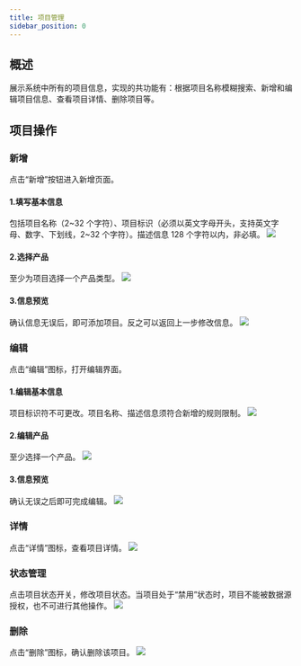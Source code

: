 ```yaml
---
title: 项目管理
sidebar_position: 0
---
```


## 概述

展示系统中所有的项目信息，实现的共功能有：根据项目名称模糊搜索、新增和编辑项目信息、查看项目详情、删除项目等。

## 项目操作

### 新增

点击“新增”按钮进入新增页面。

#### 1.填写基本信息

包括项目名称（2~32 个字符）、项目标识（必须以英文字母开头，支持英文字母、数字、下划线，2~32 个字符）。描述信息 128 个字符以内，非必填。
[![](https://uniplore-docs.oss-cn-chengdu.aliyuncs.com/datastudio/org-management/project-manage/basice.png)](https://uniplore-docs.oss-cn-chengdu.aliyuncs.com/datastudio/org-management/project-manage/basice.png)

#### 2.选择产品

至少为项目选择一个产品类型。
[![](https://uniplore-docs.oss-cn-chengdu.aliyuncs.com/datastudio/org-management/project-manage/product.png)](https://uniplore-docs.oss-cn-chengdu.aliyuncs.com/datastudio/org-management/project-manage/product.png)

#### 3.信息预览

确认信息无误后，即可添加项目。反之可以返回上一步修改信息。
[![](https://uniplore-docs.oss-cn-chengdu.aliyuncs.com/datastudio/org-management/project-manage/preview.png)](https://uniplore-docs.oss-cn-chengdu.aliyuncs.com/datastudio/org-management/project-manage/preview.png)

### 编辑

点击“编辑”图标，打开编辑界面。

#### 1.编辑基本信息

项目标识符不可更改。项目名称、描述信息须符合新增的规则限制。
[![](https://uniplore-docs.oss-cn-chengdu.aliyuncs.com/datastudio/org-management/project-manage/edit-basic.png)](https://uniplore-docs.oss-cn-chengdu.aliyuncs.com/datastudio/org-management/project-manage/edit-basic.png)

#### 2.编辑产品

至少选择一个产品。
[![](https://uniplore-docs.oss-cn-chengdu.aliyuncs.com/datastudio/org-management/project-manage/edit-product.png)](https://uniplore-docs.oss-cn-chengdu.aliyuncs.com/datastudio/org-management/project-manage/edit-product.png)

#### 3.信息预览

确认无误之后即可完成编辑。
[![](https://uniplore-docs.oss-cn-chengdu.aliyuncs.com/datastudio/org-management/project-manage/edit-preview.png)](https://uniplore-docs.oss-cn-chengdu.aliyuncs.com/datastudio/org-management/project-manage/edit-preview.png)

### 详情

点击“详情”图标，查看项目详情。
[![](https://uniplore-docs.oss-cn-chengdu.aliyuncs.com/datastudio/org-management/project-manage/detail.png)](https://uniplore-docs.oss-cn-chengdu.aliyuncs.com/datastudio/org-management/project-manage/detail.png)

### 状态管理

点击项目状态开关，修改项目状态。当项目处于“禁用”状态时，项目不能被数据源授权，也不可进行其他操作。
[![](https://uniplore-docs.oss-cn-chengdu.aliyuncs.com/datastudio/org-management/project-manage/status.png)](https://uniplore-docs.oss-cn-chengdu.aliyuncs.com/datastudio/org-management/project-manage/status.png)

### 删除

点击“删除”图标，确认删除该项目。
[![](https://uniplore-docs.oss-cn-chengdu.aliyuncs.com/datastudio/org-management/project-manage/delete.png)](https://uniplore-docs.oss-cn-chengdu.aliyuncs.com/datastudio/org-management/project-manage/delete.png)
